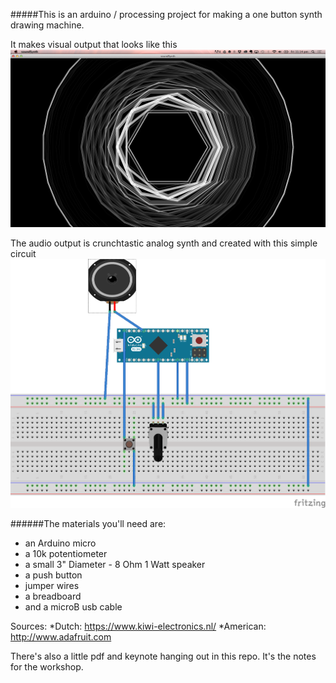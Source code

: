 #####This is an arduino / processing project for making a one button synth drawing machine. 

It makes visual output that looks like this 
![output image](output.png)	

The audio output is crunchtastic analog synth and created with this simple circuit
![circut](circuit_bb.png) 

######The materials you'll need are: 
* an Arduino micro
* a 10k potentiometer
* a small 3" Diameter - 8 Ohm 1 Watt speaker
* a push button
* jumper wires 
* a breadboard 
* and a microB usb cable

Sources: 
*Dutch: https://www.kiwi-electronics.nl/ 
*American: http://www.adafruit.com

There's also a little pdf and keynote hanging out in this repo. It's the notes for the workshop. 